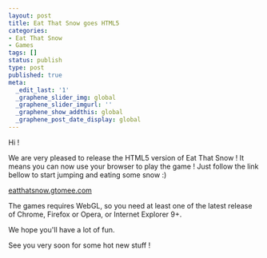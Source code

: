 ```yaml
---
layout: post
title: Eat That Snow goes HTML5
categories:
- Eat That Snow
- Games
tags: []
status: publish
type: post
published: true
meta:
  _edit_last: '1'
  _graphene_slider_img: global
  _graphene_slider_imgurl: ''
  _graphene_show_addthis: global
  _graphene_post_date_display: global
---
```

Hi !

We are very pleased to release the HTML5 version of Eat That Snow !
It means you can now use your browser to play the game ! Just follow the link bellow to start jumping and eating some snow :)

<a title="eatthatsnow.gtomee.com" href="http://eatthatsnow.gtomee.com" target="_blank">eatthatsnow.gtomee.com</a>

The games requires WebGL, so you need at least one of the latest release of Chrome, Firefox or Opera, or Internet Explorer 9+.

We hope you'll have a lot of fun.

See you very soon for some hot new stuff !

&nbsp;

